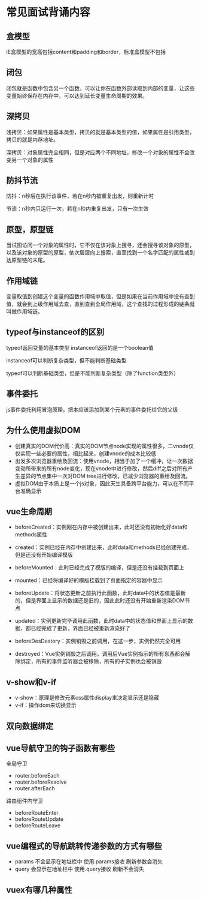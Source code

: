 # 常见面试背诵内容

## 盒模型
IE盒模型的宽高包括content和padding和border，标准盒模型不包括

## 闭包
闭包就是函数中包含另一个函数，可以让你在函数外部读取到内部的变量，让这些变量始终保存在内存中，可以达到延长变量生命周期的效果。

## 深拷贝
浅拷贝：如果属性是基本类型，拷贝的就是基本类型的值，如果属性是引用类型，拷贝的就是内存地址。

深拷贝：对象属性完全相同，但是对应两个不同地址，修改一个对象的属性不会改变另一个对象的属性

## 防抖节流
防抖：n秒后在执行该事件，若在n秒内被重复出发，则重新计时

节流：n秒内只运行一次，若在n秒内重复出发，只有一次生效

## 原型，原型链
当试图访问一个对象的属性时，它不仅在该对象上搜寻，还会搜寻该对象的原型，以及该对象的原型的原型，依次层层向上搜索，直至找到一个名字匹配的属性或到达原型链的末尾。

## 作用域链
变量取值到创建这个变量的函数作用域中取值，但是如果在当前作用域中没有查到值，就会到上级作用域去查，直到查到全局作用域，这个查找的过程形成的链条就叫做作用域链。

## typeof与instanceof的区别
typeof返回变量的基本类型 instanceof返回的是一个boolean值

instanceof可以判断复杂类型，但不能判断基础类型

typeof可以判断基础类型，但是不能判断复杂类型（除了function类型外）

## 事件委托
js事件委托利用冒泡原理，把本应该添加到某个元素的事件委托给它的父级

## 为什么使用虚拟DOM
+ 创建真实的DOM代价高：真实的DOM节点node实现的属性很多，二vnode仅仅实现一些必要的属性，相比起来，创建vnode的成本比较低
+ 出发多次浏览器重绘及回流：使用vnode，相当于加了一个缓冲，让一次数据变动所带来的所有node变化，现在vnode中进行修改，然后diff之后对所有产生差异的节点集中一次对DOM tree进行修改，已减少浏览器的重绘及回流。
+ 虚拟DOM由于本质上是一个js对象，因此天生具备跨平台能力，可以在不同平台准确显示

## vue生命周期
+ beforeCreated：实例刚在内存中被创建出来，此时还没有初始化好data和methods属性
+ created：实例已经在内存中创建出来，此时data和methods已经创建完成，但是还没有开始编译模版
+ beforeMounted：此时已经完成了模版的编译，但是还没有挂载到页面上
+ mounted：已经将编译好的模版挂载到了页面指定的容器中显示

+ beforeUpdate：将状态更新之前执行此函数，此时data中的状态值是最新的，但是界面上显示的数据还是旧的，因此此时还没有开始重新渲染DOM节点
+ updated：实例更新完毕调用此函数，此时data中的状态值和界面上显示的数据，都已经完成了更新，界面已经被重新渲染好了

+ beforeDesDestory：实例销毁之前调用，在这一步，实例仍然完全可用
+ destroyed：Vue实例销毁之后调用。调用后Vue实例指示的所有东西都会解除绑定，所有的事件监听器会被移除，所有的子实例也会被销毁

## v-show和v-if
+ v-show：原理是修改元素css属性display来决定显示还是隐藏
+ v-if：操作dom来切换显示

## 双向数据绑定


## vue导航守卫的钩子函数有哪些
全局守卫

+ router.beforeEach
+ router.beforeResolve
+ router.afterEach

路由组件内守卫

+ beforeRouteEnter
+ beforeRouteUpdate
+ beforeRouteLeave

## vue编程式的导航跳转传递参数的方式有哪些
+ params 不会显示在地址栏中 使用.params接收 刷新参数会消失
+ query 会显示在地址栏中 使用.query接收 刷新不会消失

## vuex有哪几种属性

